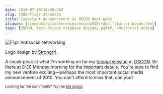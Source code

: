 ```yaml
--- 
date: 2010-07-16T16:49:35Z
slug: tddd-flipr-at-oscon
title: Important Announcement at OSCON Next Week
aliases: [/computers/conferences/oscon2010/tddd-flipr-at-oscon.html]
tags: [OSCON, test-driven database design, pgTAP, antisocial media]
---
```


<div class="box">
<img src="https://farm5.static.flickr.com/4075/4799027539_22c432423f_o.png" alt="Flipr Antisocial Networking" title="Flipr Antisocial Networking" />
<p class="caption">Logo design by <a href="http://www.strongrrl.com/">Strongrrl</a>.</p>
</div>

<p>A sneak peak at what I'm working on for my <a href="http://bit.ly/9VYmEZ" title="Test Driven Database Development">tutorial session</a> at <a href="http://www.oscon.com/">OSCON</a>. Be there at 8:30 Monday morning for the important details. You're sure to find my new venture exciting—perhaps the most important social media announcement of 2010. You can't afford to miss that, can you?</p>

<p class="past"><small>Looking for the comments? Try the <a rel="nofollow" href="//past.justatheory.com/computers/conferences/oscon2010/tddd-flipr-at-oscon.html">old layout</a>.</small></p>


